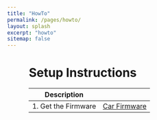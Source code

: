 ```yaml
---
title: "HowTo"
permalink: /pages/howto/
layout: splash
excerpt: "howto"
sitemap: false
---
```

<style>
 td {
    vertical-align: middle;
}
</style>

<div style="margin-left:10%; margin-right:10%; text-align: justify">
<h1>Setup Instructions</h1>
</div>
<div style="margin-left:10%; margin-right:10%; text-align: justify">
<table>
  <thead>
    <tr>
      <th>Description</th>
      <th>&#160;</th>
    </tr>
  </thead>
  <tbody>
    <tr>
      <td>1. Get the Firmware</td>
      <td><div style="vertical-align: middle; text-align: center;"><a href="https://github.com/TUHH-MUM/car-firmware" class="btn btn--warning" target="_blank">Car Firmware</a></div></td>
    </tr>
  </tbody>
</table>
</div>


